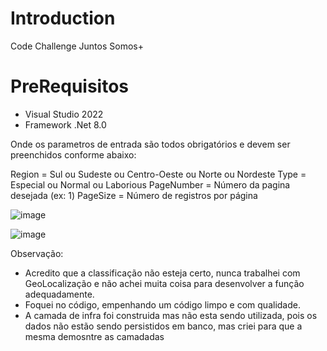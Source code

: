 # Introduction 
 Code Challenge Juntos Somos+

# PreRequisitos
 - Visual Studio 2022
 - Framework .Net 8.0

<!-- # Instruções
1 - Definir o projeto Juntos.SomosMais.Challenge.API como projeto de inicialização caso não esteja.

![image](https://github.com/tcoelho80/Juntos.SomosMais.Challenge/assets/51813749/022fe8c0-2bff-4a47-aafd-6bab5e245c76)

2 - Ao iniciar o Sistema irá executar o Middlewares InitialLoadService wm Background.

![image](https://github.com/tcoelho80/Juntos.SomosMais.Challenge/assets/51813749/461b0346-a3a7-4fd0-838d-afaed30593f1)

3 - Serão armazenados 2 mil registro em memória readonly.

4 - Após a carga dos dados, o swagger será carregado em tela.

![image](https://github.com/tcoelho80/Juntos.SomosMais.Challenge/assets/51813749/9710f1d1-8406-492f-b689-c5c05868e97c)

5 - Com o Swagger em tela basta executar o GET Passando a entrada abaixo:

![image](https://github.com/tcoelho80/Juntos.SomosMais.Challenge/assets/51813749/e13ac187-9159-4976-b3e6-e7930084d24c) -->

Onde os parametros de entrada são todos obrigatórios e devem ser preenchidos conforme abaixo:

Region = Sul ou Sudeste ou Centro-Oeste ou Norte ou Nordeste
Type = Especial ou Normal ou Laborious
PageNumber = Número da pagina desejada (ex: 1)
PageSize = Número de registros por página

![image](https://github.com/tcoelho80/Juntos.SomosMais.Challenge/assets/51813749/0d1877a7-c2db-4ae2-95c6-7f2f55a1a94b)


![image](https://github.com/tcoelho80/Juntos.SomosMais.Challenge/assets/51813749/70596d6a-22f2-4c35-89a7-e0a372f31dd0)


Observação:
- Acredito que a classificação não esteja certo, nunca trabalhei com GeoLocalização e não achei muita coisa para desenvolver a função adequadamente.
- Foquei no código, empenhando um código limpo e com qualidade.
- A camada de infra foi construida mas não esta sendo utilizada, pois os dados não estão sendo persistidos em banco, mas criei para que a mesma demosntre as camadadas  
